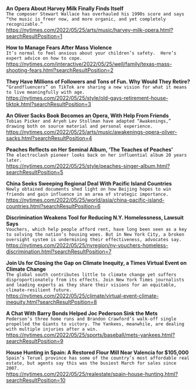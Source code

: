 **An Opera About Harvey Milk Finally Finds Itself**\
`The composer Stewart Wallace has overhauled his 1990s score and says “the music is freer now, and more organic, and yet completely recognizable.”`\
https://nytimes.com/2022/05/25/arts/music/harvey-milk-opera.html?searchResultPosition=1

**How to Manage Fears After Mass Violence**\
`It’s normal to feel anxious about your children’s safety.  Here’s expert advice on how to cope.`\
https://nytimes.com/interactive/2022/05/25/well/family/texas-mass-shooting-fears.html?searchResultPosition=2

**They Have Millions of Followers and Tons of Fun. Why Would They Retire?**\
`“Grandfluencers” on TikTok are sharing a new vision for what it means to live meaningfully with age.`\
https://nytimes.com/2022/05/25/style/old-gays-retirement-house-tiktok.html?searchResultPosition=3

**An Oliver Sacks Book Becomes an Opera, With Help From Friends**\
`Tobias Picker and Aryeh Lev Stollman have adapted “Awakenings,” drawing both on source material and personal experience.`\
https://nytimes.com/2022/05/25/arts/music/awakenings-opera-oliver-sacks.html?searchResultPosition=4

**Peaches Reflects on Her Seminal Album, ‘The Teaches of Peaches’**\
`The electroclash pioneer looks back on her influential album 20 years later.`\
https://nytimes.com/2022/05/25/style/peaches-singer-album.html?searchResultPosition=5

**China Seeks Sweeping Regional Deal With Pacific Island Countries**\
`Newly obtained documents shed light on how Beijing hopes to win friends and gain influence in an area of strategic importance.`\
https://nytimes.com/2022/05/25/world/asia/china-pacific-island-countries.html?searchResultPosition=6

**Discrimination Weakens Tool for Reducing N.Y. Homelessness, Lawsuit Says**\
`Vouchers, which help people afford rent, have long been seen as a key to solving the nation’s housing woes. But in New York City, a broken oversight system is undermining their effectiveness, advocates say.`\
https://nytimes.com/2022/05/25/nyregion/ny-vouchers-homeless-discrimination.html?searchResultPosition=7

**Join Us for Closing the Gap on Climate Inequity, a Times Virtual Event on Climate Change**\
`The global south contributes little to climate change yet suffers disproportionately from its effects. Join New York Times journalists and leading experts as they share their visions for an equitable, climate-resilient future.`\
https://nytimes.com/2022/05/25/climate/virtual-event-climate-inequity.html?searchResultPosition=8

**A Chat With Barry Bonds Helped Joc Pederson Sink the Mets**\
`Pederson’s three home runs and Brandon Crawford’s walk-off single propelled the Giants to victory. The Yankees, meanwhile, are dealing with multiple injuries after a win.`\
https://nytimes.com/2022/05/25/sports/baseball/mets-yankees.html?searchResultPosition=9

**House Hunting in Spain: A Restored Flour Mill Near Valencia for $105,000**\
`Spain’s Teruel province has some of the country’s most affordable real estate, but agents say this was the busiest March for sales since 2007.`\
https://nytimes.com/2022/05/25/realestate/spain-house-hunting.html?searchResultPosition=10

